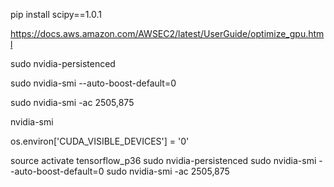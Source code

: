 pip install scipy==1.0.1

https://docs.aws.amazon.com/AWSEC2/latest/UserGuide/optimize_gpu.html

sudo nvidia-persistenced

sudo nvidia-smi --auto-boost-default=0

sudo nvidia-smi -ac 2505,875

nvidia-smi

os.environ['CUDA_VISIBLE_DEVICES'] = '0'

source activate tensorflow_p36
sudo nvidia-persistenced
sudo nvidia-smi --auto-boost-default=0
sudo nvidia-smi -ac 2505,875
